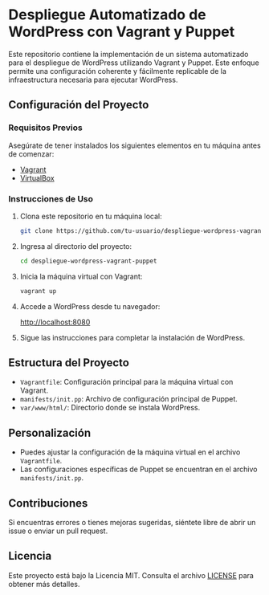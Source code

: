 # Despliegue Automatizado de WordPress con Vagrant y Puppet

Este repositorio contiene la implementación de un sistema automatizado para el despliegue de WordPress utilizando Vagrant y Puppet. Este enfoque permite una configuración coherente y fácilmente replicable de la infraestructura necesaria para ejecutar WordPress.

## Configuración del Proyecto

### Requisitos Previos

Asegúrate de tener instalados los siguientes elementos en tu máquina antes de comenzar:

- [Vagrant](https://www.vagrantup.com/)
- [VirtualBox](https://www.virtualbox.org/)

### Instrucciones de Uso

1. Clona este repositorio en tu máquina local:

    ```bash
    git clone https://github.com/tu-usuario/despliegue-wordpress-vagrant-puppet.git
    ```

2. Ingresa al directorio del proyecto:

    ```bash
    cd despliegue-wordpress-vagrant-puppet
    ```

3. Inicia la máquina virtual con Vagrant:

    ```bash
    vagrant up
    ```

4. Accede a WordPress desde tu navegador:

    [http://localhost:8080](http://localhost:8080)

5. Sigue las instrucciones para completar la instalación de WordPress.

## Estructura del Proyecto

- `Vagrantfile`: Configuración principal para la máquina virtual con Vagrant.
- `manifests/init.pp`: Archivo de configuración principal de Puppet.
- `var/www/html/`: Directorio donde se instala WordPress.

## Personalización

- Puedes ajustar la configuración de la máquina virtual en el archivo `Vagrantfile`.
- Las configuraciones específicas de Puppet se encuentran en el archivo `manifests/init.pp`.

## Contribuciones

Si encuentras errores o tienes mejoras sugeridas, siéntete libre de abrir un issue o enviar un pull request.

## Licencia

Este proyecto está bajo la Licencia MIT. Consulta el archivo [LICENSE](LICENSE) para obtener más detalles.
